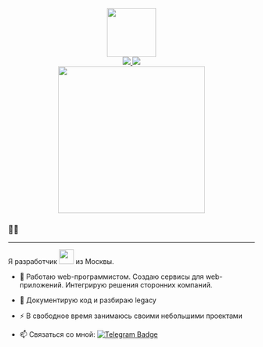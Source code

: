 <div id="header" align="center">
  <img src="https://media.giphy.com/media/M9gbBd9nbDrOTu1Mqx/giphy.gif" width="100"/>
  <div id="badges">
    <a href="https://vk.com/mafffinn" rel="nofollow">
        <img src="https://img.shields.io/badge/VK-informational?style=flat&amp;logo=VK&amp;color=0077FF" style="max-width: 100%;">
    </a>
    <a href="https://t.me/mafin1799" rel="nofollow">
    <img src="https://img.shields.io/badge/Telegram-informational?style=flat&amp;logo=Telegram&amp;color=26A5E4" style="max-width: 100%;">
    </a>
</div>
<img src="https://komarev.com/ghpvc/?username=mafin1799&style=flat-square&color=blue" alt=""/>
</div>

<div align="center">
  <img src="https://media0.giphy.com/media/QVreOR83Fgr67g2WFJ/giphy.gif?cid=790b7611e35cced5a3a7667b66ac8a1f2d671fb4cc8f4fdc&rid=giphy.gif&ct=g" 
  width="300" height="300"/>
</div>


### :man_technologist:
---
Я разработчик <img src="https://media.giphy.com/media/WUlplcMpOCEmTGBtBW/giphy.gif" width="30"> из Москвы.

- :telescope: Работаю web-программистом. Создаю сервисы для web-приложений. Интегрирую решения сторонних компаний.

- :seedling: Документирую код и разбираю legacy

- :zap: В свободное время занимаюсь своими небольшими проектами

- :mailbox: Связаться со мной: [![Telegram Badge](https://img.shields.io/badge/Telegram-informational?style=flat&amp;logo=Telegram&amp;color=26A5E4)](https://t.me/mafin1799)
